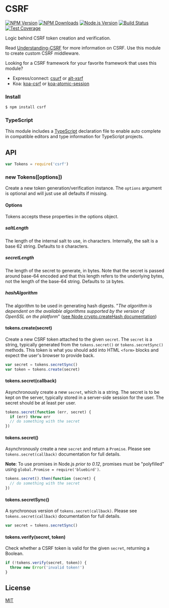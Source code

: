 # CSRF

[![NPM Version][npm-version-image]][npm-url]
[![NPM Downloads][npm-downloads-image]][npm-url]
[![Node.js Version][node-image]][node-url]
[![Build Status][ci-image]][ci-url]
[![Test Coverage][coveralls-image]][coveralls-url]

Logic behind CSRF token creation and verification.

Read [Understanding-CSRF](https://github.com/pillarjs/understanding-csrf)
for more information on CSRF. Use this module to create custom CSRF middleware.

Looking for a CSRF framework for your favorite framework that uses this
module?

  * Express/connect: [csurf](https://www.npmjs.com/package/csurf) or
    [alt-xsrf](https://www.npmjs.com/package/alt-xsrf)
  * Koa: [koa-csrf](https://www.npmjs.com/package/koa-csrf) or
    [koa-atomic-session](https://www.npmjs.com/package/koa-atomic-session)

### Install

```sh
$ npm install csrf
```

### TypeScript

This module includes a [TypeScript](https://www.typescriptlang.org/)
declaration file to enable auto complete in compatible editors and type
information for TypeScript projects.

## API

```js
var Tokens = require('csrf')
```

### new Tokens([options])

Create a new token generation/verification instance. The `options` argument is
optional and will just use all defaults if missing.

#### Options

Tokens accepts these properties in the options object.

##### saltLength

The length of the internal salt to use, in characters. Internally, the salt
is a base 62 string. Defaults to `8` characters.

##### secretLength

The length of the secret to generate, in bytes. Note that the secret is
passed around base-64 encoded and that this length refers to the underlying
bytes, not the length of the base-64 string. Defaults to `18` bytes.

##### hashAlgorithm

The algorithm to be used in generating hash digests. "*The algorithm is dependent on the available algorithms supported by the version of OpenSSL on the platform*" ([see Node crypto.createHash documentation](https://nodejs.org/api/crypto.html#crypto_crypto_createhash_algorithm_options))

#### tokens.create(secret)

Create a new CSRF token attached to the given `secret`. The `secret` is a
string, typically generated from the `tokens.secret()` or `tokens.secretSync()`
methods. This token is what you should add into HTML `<form>` blocks and
expect the user's browser to provide back.

```js
var secret = tokens.secretSync()
var token = tokens.create(secret)
```

#### tokens.secret(callback)

Asynchronously create a new `secret`, which is a string. The secret is to
be kept on the server, typically stored in a server-side session for the
user. The secret should be at least per user.

```js
tokens.secret(function (err, secret) {
  if (err) throw err
  // do something with the secret
})
```

#### tokens.secret()

Asynchronously create a new `secret` and return a `Promise`. Please see
`tokens.secret(callback)` documentation for full details.

**Note**: To use promises in Node.js _prior to 0.12_, promises must be
"polyfilled" using `global.Promise = require('bluebird')`.

```js
tokens.secret().then(function (secret) {
  // do something with the secret
})
```

#### tokens.secretSync()

A synchronous version of `tokens.secret(callback)`. Please see
`tokens.secret(callback)` documentation for full details.

```js
var secret = tokens.secretSync()
```

#### tokens.verify(secret, token)

Check whether a CSRF token is valid for the given `secret`, returning
a Boolean.

```js
if (!tokens.verify(secret, token)) {
  throw new Error('invalid token!')
}
```

## License

[MIT](LICENSE)

[ci-image]: https://badgen.net/github/checks/pillarjs/csrf/master?label=ci
[ci-url]: https://github.com/pillarjs/csrf/actions/workflows/ci.yml
[coveralls-image]: https://badgen.net/coveralls/c/github/pillarjs/csrf/master
[coveralls-url]: https://coveralls.io/r/pillarjs/csrf?branch=master
[node-image]: https://badgen.net/npm/node/csrf
[node-url]: https://nodejs.org/en/download
[npm-downloads-image]: https://badgen.net/npm/dm/csrf
[npm-url]: https://npmjs.org/package/csrf
[npm-version-image]: https://badgen.net/npm/v/csrf
